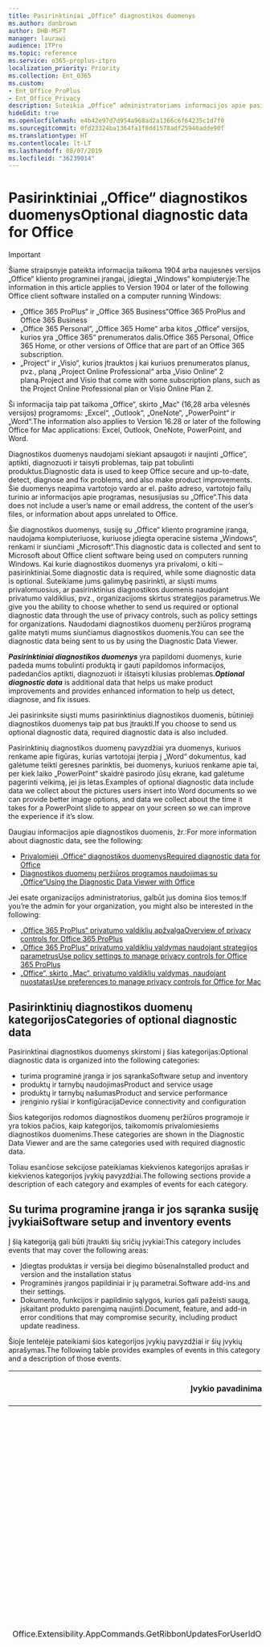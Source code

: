 ```yaml
---
title: Pasirinktiniai „Office“ diagnostikos duomenys
ms.author: danbrown
author: DHB-MSFT
manager: laurawi
audience: ITPro
ms.topic: reference
ms.service: o365-proplus-itpro
localization_priority: Priority
ms.collection: Ent_O365
ms.custom:
- Ent_Office_ProPlus
- Ent_Office_Privacy
description: Suteikia „Office“ administratoriams informacijos apie pasirinktinius duomenis naudojant „Office“, įskaitant keletą įvykių pavyzdžių.
hideEdit: true
ms.openlocfilehash: e4b42e97d7d954a968ad2a1366c6f64235c1d7f0
ms.sourcegitcommit: 0fd23324ba1364fa1f8dd1578adf25946adde90f
ms.translationtype: HT
ms.contentlocale: lt-LT
ms.lasthandoff: 08/07/2019
ms.locfileid: "36239014"
---
```

# <a name="optional-diagnostic-data-for-office"></a><span data-ttu-id="162b5-103">Pasirinktiniai „Office“ diagnostikos duomenys</span><span class="sxs-lookup"><span data-stu-id="162b5-103">Optional diagnostic data for Office</span></span>

> [!IMPORTANT]
> <span data-ttu-id="162b5-104">Šiame straipsnyje pateikta informacija taikoma 1904 arba naujesnės versijos „Office“ kliento programinei įrangai, įdiegtai „Windows“ kompiuteryje:</span><span class="sxs-lookup"><span data-stu-id="162b5-104">The information in this article applies to Version 1904 or later of the following Office client software installed on a computer running Windows:</span></span>
> - <span data-ttu-id="162b5-105">„Office 365 ProPlus“ ir „Office 365 Business“</span><span class="sxs-lookup"><span data-stu-id="162b5-105">Office 365 ProPlus and Office 365 Business</span></span>
> - <span data-ttu-id="162b5-106">„Office 365 Personal“, „Office 365 Home“ arba kitos „Office“ versijos, kurios yra „Office 365“ prenumeratos dalis.</span><span class="sxs-lookup"><span data-stu-id="162b5-106">Office 365 Personal, Office 365 Home, or other versions of Office that are part of an Office 365 subscription.</span></span>
> - <span data-ttu-id="162b5-107">„Project“ ir „Visio“, kurios įtrauktos į kai kuriuos prenumeratos planus, pvz., planą „Project Online Professional“ arba „Visio Online“ 2 planą.</span><span class="sxs-lookup"><span data-stu-id="162b5-107">Project and Visio that come with some subscription plans, such as the Project Online Professional plan or Visio Online Plan 2.</span></span>
>
> <span data-ttu-id="162b5-108">Ši informacija taip pat taikoma „Office“, skirto „Mac“ (16,28 arba vėlesnės versijos) programoms: „Excel“, „Outlook“, „OneNote“, „PowerPoint“ ir „Word“.</span><span class="sxs-lookup"><span data-stu-id="162b5-108">The information also applies to Version 16.28 or later of the following Office for Mac applications: Excel, Outlook, OneNote, PowerPoint, and Word.</span></span>

<span data-ttu-id="162b5-109">Diagnostikos duomenys naudojami siekiant apsaugoti ir naujinti „Office“, aptikti, diagnozuoti ir taisyti problemas, taip pat tobulinti produktus.</span><span class="sxs-lookup"><span data-stu-id="162b5-109">Diagnostic data is used to keep Office secure and up-to-date, detect, diagnose and fix problems, and also make product improvements.</span></span> <span data-ttu-id="162b5-110">Šie duomenys neapima vartotojo vardo ar el. pašto adreso, vartotojo failų turinio ar informacijos apie programas, nesusijusias su „Office“.</span><span class="sxs-lookup"><span data-stu-id="162b5-110">This data does not include a user’s name or email address, the content of the user’s files, or information about apps unrelated to Office.</span></span>

<span data-ttu-id="162b5-111">Šie diagnostikos duomenys, susiję su „Office“ kliento programine įranga, naudojama kompiuteriuose, kuriuose įdiegta operacinė sistema „Windows“, renkami ir siunčiami „Microsoft“.</span><span class="sxs-lookup"><span data-stu-id="162b5-111">This diagnostic data is collected and sent to Microsoft about Office client software being used on computers running Windows.</span></span> <span data-ttu-id="162b5-112">Kai kurie diagnostikos duomenys yra privalomi, o kiti – pasirinktiniai.</span><span class="sxs-lookup"><span data-stu-id="162b5-112">Some diagnostic data is required, while some diagnostic data is optional.</span></span> <span data-ttu-id="162b5-113">Suteikiame jums galimybę pasirinkti, ar siųsti mums privalomuosius, ar pasirinktinius diagnostikos duomenis naudojant privatumo valdiklius, pvz., organizacijoms skirtus strategijos parametrus.</span><span class="sxs-lookup"><span data-stu-id="162b5-113">We give you the ability to choose whether to send us required or optional diagnostic data through the use of privacy controls, such as policy settings for organizations.</span></span> <span data-ttu-id="162b5-114">Naudodami diagnostikos duomenų peržiūros programą galite matyti mums siunčiamus diagnostikos duomenis.</span><span class="sxs-lookup"><span data-stu-id="162b5-114">You can see the diagnostic data being sent to us by using the Diagnostic Data Viewer.</span></span>

<span data-ttu-id="162b5-115">***Pasirinktiniai diagnostikos duomenys*** yra papildomi duomenys, kurie padeda mums tobulinti produktą ir gauti papildomos informacijos, padedančios aptikti, diagnozuoti ir ištaisyti kilusias problemas.</span><span class="sxs-lookup"><span data-stu-id="162b5-115">***Optional diagnostic data*** is additional data that helps us make product improvements and provides enhanced information to help us detect, diagnose, and fix issues.</span></span>

<span data-ttu-id="162b5-116">Jei pasirinksite siųsti mums pasirinktinius diagnostikos duomenis, būtinieji diagnostikos duomenys taip pat bus įtraukti.</span><span class="sxs-lookup"><span data-stu-id="162b5-116">If you choose to send us optional diagnostic data, required diagnostic data is also included.</span></span>

<span data-ttu-id="162b5-117">Pasirinktinių diagnostikos duomenų pavyzdžiai yra duomenys, kuriuos renkame apie figūras, kurias vartotojai įterpia į „Word“ dokumentus, kad galėtume teikti geresnes parinktis, bei duomenys, kuriuos renkame apie tai, per kiek laiko „PowerPoint“ skaidrė pasirodo jūsų ekrane, kad galėtume pagerinti veikimą, jei jis lėtas.</span><span class="sxs-lookup"><span data-stu-id="162b5-117">Examples of optional diagnostic data include data we collect about the pictures users insert into Word documents so we can provide better image options, and data we collect about the time it takes for a PowerPoint slide to appear on your screen so we can improve the experience if it’s slow.</span></span>

<span data-ttu-id="162b5-118">Daugiau informacijos apie diagnostikos duomenis, žr.:</span><span class="sxs-lookup"><span data-stu-id="162b5-118">For more information about diagnostic data, see the following:</span></span>

- [<span data-ttu-id="162b5-119">Privalomieji „Office“ diagnostikos duomenys</span><span class="sxs-lookup"><span data-stu-id="162b5-119">Required diagnostic data for Office</span></span>](required-diagnostic-data.md)
- [<span data-ttu-id="162b5-120">Diagnostikos duomenų peržiūros programos naudojimas su „Office“</span><span class="sxs-lookup"><span data-stu-id="162b5-120">Using the Diagnostic Data Viewer with Office</span></span>](https://support.office.com/article/cf761ce9-d805-4c60-a339-4e07f3182855)

<span data-ttu-id="162b5-121">Jei esate organizacijos administratorius, galbūt jus domina šios temos:</span><span class="sxs-lookup"><span data-stu-id="162b5-121">If you’re the admin for your organization, you might also be interested in the following:</span></span>

- [<span data-ttu-id="162b5-122">„Office 365 ProPlus“ privatumo valdiklių apžvalga</span><span class="sxs-lookup"><span data-stu-id="162b5-122">Overview of privacy controls for Office 365 ProPlus</span></span>](overview-privacy-controls.md)
- [<span data-ttu-id="162b5-123">„Office 365 ProPlus“ privatumo valdiklių valdymas naudojant strategijos parametrus</span><span class="sxs-lookup"><span data-stu-id="162b5-123">Use policy settings to manage privacy controls for Office 365 ProPlus</span></span>](manage-privacy-controls.md)
- [<span data-ttu-id="162b5-124">„Office“, skirto „Mac“, privatumo valdiklių valdymas, naudojant nuostatas</span><span class="sxs-lookup"><span data-stu-id="162b5-124">Use preferences to manage privacy controls for Office for Mac</span></span>](mac-privacy-preferences.md)

## <a name="categories-of-optional-diagnostic-data"></a><span data-ttu-id="162b5-125">Pasirinktinių diagnostikos duomenų kategorijos</span><span class="sxs-lookup"><span data-stu-id="162b5-125">Categories of optional diagnostic data</span></span>

<span data-ttu-id="162b5-126">Pasirinktinai diagnostikos duomenys skirstomi į šias kategorijas:</span><span class="sxs-lookup"><span data-stu-id="162b5-126">Optional diagnostic data is organized into the following categories:</span></span>

- <span data-ttu-id="162b5-127">turima programinė įranga ir jos sąranka</span><span class="sxs-lookup"><span data-stu-id="162b5-127">Software setup and inventory</span></span>
- <span data-ttu-id="162b5-128">produktų ir tarnybų naudojimas</span><span class="sxs-lookup"><span data-stu-id="162b5-128">Product and service usage</span></span>
- <span data-ttu-id="162b5-129">produktų ir tarnybų našumas</span><span class="sxs-lookup"><span data-stu-id="162b5-129">Product and service performance</span></span>
- <span data-ttu-id="162b5-130">įrenginio ryšiai ir konfigūracija</span><span class="sxs-lookup"><span data-stu-id="162b5-130">Device connectivity and configuration</span></span>

<span data-ttu-id="162b5-131">Šios kategorijos rodomos diagnostikos duomenų peržiūros programoje ir yra tokios pačios, kaip kategorijos, taikomomis privalomiesiems diagnostikos duomenims.</span><span class="sxs-lookup"><span data-stu-id="162b5-131">These categories are shown in the Diagnostic Data Viewer and are the same categories used with required diagnostic data.</span></span>

<span data-ttu-id="162b5-132">Toliau esančiose sekcijose pateikiamas kiekvienos kategorijos aprašas ir kiekvienos kategorijos įvykių pavyzdžiai.</span><span class="sxs-lookup"><span data-stu-id="162b5-132">The following sections provide a description of each category and examples of events for each category.</span></span>

## <a name="software-setup-and-inventory-events"></a><span data-ttu-id="162b5-133">Su turima programine įranga ir jos sąranka susiję įvykiai</span><span class="sxs-lookup"><span data-stu-id="162b5-133">Software setup and inventory events</span></span>

<span data-ttu-id="162b5-134">Į šią kategoriją gali būti įtraukti šių sričių įvykiai:</span><span class="sxs-lookup"><span data-stu-id="162b5-134">This category includes events that may cover the following areas:</span></span>

- <span data-ttu-id="162b5-135">Įdiegtas produktas ir versija bei diegimo būsena</span><span class="sxs-lookup"><span data-stu-id="162b5-135">Installed product and version and the installation status</span></span>
- <span data-ttu-id="162b5-136">Programinės įrangos papildiniai ir jų parametrai.</span><span class="sxs-lookup"><span data-stu-id="162b5-136">Software add-ins and their settings.</span></span>
- <span data-ttu-id="162b5-137">Dokumento, funkcijos ir papildinio sąlygos, kurios gali pažeisti saugą, įskaitant produkto parengimą naujinti.</span><span class="sxs-lookup"><span data-stu-id="162b5-137">Document, feature, and add-in error conditions that may compromise security, including product update readiness.</span></span>

<span data-ttu-id="162b5-138">Šioje lentelėje pateikiami šios kategorijos įvykių pavyzdžiai ir šių įvykių aprašymas.</span><span class="sxs-lookup"><span data-stu-id="162b5-138">The following table provides examples of events in this category and a description of those events.</span></span>

| <span data-ttu-id="162b5-139">**Įvykio pavadinimas**</span><span class="sxs-lookup"><span data-stu-id="162b5-139">**Event name**</span></span>   | <span data-ttu-id="162b5-140">**Įvykio aprašas**</span><span class="sxs-lookup"><span data-stu-id="162b5-140">**Event description**</span></span>  |
| ---- | ---- |
| <span data-ttu-id="162b5-141">Office.Extensibility.AppCommands.GetRibbonUpdatesForUserId</span><span class="sxs-lookup"><span data-stu-id="162b5-141">OfficeExtensibilityAppCommandsGetRibbonUpdatesForUserId</span></span> | <span data-ttu-id="162b5-142">Šis įvykis nurodo, ar „Word“ sėkmingai atnaujina juostelę „Word“ vartotojo sąsajoje, kai vartotojas pakeičia savo tapatybę.</span><span class="sxs-lookup"><span data-stu-id="162b5-142">This event indicates whether Word successfully updates the Ribbon in the Word User Interface when the user changes their identity.</span></span> <span data-ttu-id="162b5-143">Šį įvykį naudojame siekdami aptikti neteisingą sąranką ir kitas problemas, kurios gali turėti įtakos „Office“ vartotojo sąsajai.</span><span class="sxs-lookup"><span data-stu-id="162b5-143">We use this event to detect incorrect setup and other issues that would affect the Office user interface.</span></span> |
| <span data-ttu-id="162b5-144">Office.Extensibility.AppCommands.AppCmdInstall</span><span class="sxs-lookup"><span data-stu-id="162b5-144">Office.Extensibility.AppCommands.AppCmdInstall</span></span>   | <span data-ttu-id="162b5-145">Šis įvykis suteikia informacijos apie vartotojo įdiegtą „Office“ papildinį, įskaitant programos ID, operacinės sistemos versiją ir komponavimo versiją, informaciją, ar diegimas pavyko, ir diegimo trukmę.</span><span class="sxs-lookup"><span data-stu-id="162b5-145">This event provides information about the Office add-in that the user has installed, including app ID, operating system build and version, success of installation, and duration of install.</span></span>  |

## <a name="product-and-service-usage-events"></a><span data-ttu-id="162b5-146">Su produktų ir tarnybų naudojimu susiję įvykiai</span><span class="sxs-lookup"><span data-stu-id="162b5-146">Product and service usage events</span></span>

<span data-ttu-id="162b5-147">Į šią kategoriją gali būti įtraukti šių sričių įvykiai:</span><span class="sxs-lookup"><span data-stu-id="162b5-147">This category includes events that may cover the following areas:</span></span>

- <span data-ttu-id="162b5-148">Informacija apie tai, ar sėkmingai veikia programos funkcijos.</span><span class="sxs-lookup"><span data-stu-id="162b5-148">Success of application functionality.</span></span> <span data-ttu-id="162b5-149">Tik programos ir dokumentų atidarymas ir uždarymas, failų redagavimas ir failų bendrinimas (bendradarbiavimas).</span><span class="sxs-lookup"><span data-stu-id="162b5-149">Limited to opening and closing of the application and documents, file editing, and file sharing (collaboration).</span></span>
- <span data-ttu-id="162b5-150">Nustatymas, ar įvyko specifiniai funkcijų įvykiai, pvz., paleidimas ar sustabdymas, ir ar funkcija veikia.</span><span class="sxs-lookup"><span data-stu-id="162b5-150">Determination if specific feature events have occurred, such as start or stop, and if feature is running.</span></span>
- <span data-ttu-id="162b5-151">„Office“ pritaikymo neįgaliesiems funkcijos</span><span class="sxs-lookup"><span data-stu-id="162b5-151">Office accessibility features</span></span>

<span data-ttu-id="162b5-152">Šioje lentelėje pateikiami šios kategorijos įvykių pavyzdžiai ir šių įvykių aprašymas.</span><span class="sxs-lookup"><span data-stu-id="162b5-152">The following table provides examples of events in this category and a description of those events.</span></span>

| <span data-ttu-id="162b5-153">**Įvykio pavadinimas**</span><span class="sxs-lookup"><span data-stu-id="162b5-153">**Event name**</span></span>   | <span data-ttu-id="162b5-154">**Įvykio aprašas**</span><span class="sxs-lookup"><span data-stu-id="162b5-154">**Event description**</span></span>  |
| ------ | ------- |
| <span data-ttu-id="162b5-155">Office.Word.Commanding.Highlight</span><span class="sxs-lookup"><span data-stu-id="162b5-155">Office.Word.Commanding.Highlight</span></span>  | <span data-ttu-id="162b5-156">Šis įvykis nurodo, kad „Word“ įvykdė teksto paryškinimo komandą.</span><span class="sxs-lookup"><span data-stu-id="162b5-156">This event indicates Word has executed the command to highlight text.</span></span> <span data-ttu-id="162b5-157">Naudojame šį įvykį, kad aptiktume klaidas teksto paryškinimo komandoje.</span><span class="sxs-lookup"><span data-stu-id="162b5-157">We use this event to detect errors in the text-highlight command.</span></span>  |
| <span data-ttu-id="162b5-158">Office.Translator.AddInLoaded</span><span class="sxs-lookup"><span data-stu-id="162b5-158">Office.Translator.AddInLoaded</span></span>   | <span data-ttu-id="162b5-159">Kontrolinis signalas, nurodantis, kad vertyklės funkcija įkelta ir sėkmingai pateikta.</span><span class="sxs-lookup"><span data-stu-id="162b5-159">A heartbeat to indicate that the translator feature has been loaded and rendered successfully.</span></span>  |
| <span data-ttu-id="162b5-160">Office.Graphics.GVizInsertShape</span><span class="sxs-lookup"><span data-stu-id="162b5-160">Office.Graphics.GVizInsertShape</span></span> |<span data-ttu-id="162b5-161">Seka, ar figūros įterpimo funkcija pavyko programoje „Word“, bei praneša informaciją apie įterptų figūrų tipus ir šaltinį.</span><span class="sxs-lookup"><span data-stu-id="162b5-161">Tracks the success or failure of the Insert Picture feature, and also reports details of types of pictures inserted and from which source.</span></span>| 
| <span data-ttu-id="162b5-162">Office.PowerPoint.PPT.Desktop.SummaryZoomInsertionRule</span><span class="sxs-lookup"><span data-stu-id="162b5-162">Office.PowerPoint.PPT.Desktop.SummaryZoomInsertionRule</span></span>   | <span data-ttu-id="162b5-163">Šis įvykis nustato, ar dokumente yra sekcijų, kai vartotojas įterpia interaktyviąją suvestinės peržiūrą, ir ar vartotojas pasirenka panaikinti esamas sekcijas.</span><span class="sxs-lookup"><span data-stu-id="162b5-163">This event determines if there are any sections present in a document when the user is inserting Summary Zoom and if the user chooses to delete existing sections.</span></span> |
| <span data-ttu-id="162b5-164">Office.Security.SecureReaderHost.ProtectedViewValidation</span><span class="sxs-lookup"><span data-stu-id="162b5-164">Office.Security.SecureReaderHost.ProtectedViewValidation</span></span> | <span data-ttu-id="162b5-165">Seka, kada ir kodėl failas atidaromas apsaugotame rodinyje.</span><span class="sxs-lookup"><span data-stu-id="162b5-165">Tracks when and why a file is opened in Protected View.</span></span> <span data-ttu-id="162b5-166">Naudojama tam, kad būtų galima diagnozuoti sąlygas, kai apsaugotas rodinys gali būti netinkamai suaktyvintas, siekiant užtikrinti, kad funkcija veiktų tinkamai.</span><span class="sxs-lookup"><span data-stu-id="162b5-166">Used to diagnose conditions where Protected View may not be correctly triggered to ensure the feature is working properly.</span></span> |

## <a name="product-and-service-performance-events"></a><span data-ttu-id="162b5-167">Su produktų ir tarnybų našumu susiję įvykiai</span><span class="sxs-lookup"><span data-stu-id="162b5-167">Product and service performance events</span></span>

<span data-ttu-id="162b5-168">Į šią kategoriją gali būti įtraukti šių sričių įvykiai:</span><span class="sxs-lookup"><span data-stu-id="162b5-168">This category includes events that may cover the following areas:</span></span>

- <span data-ttu-id="162b5-169">Nenumatytas programų uždarymas (užstrigimas) ir programos būsena, kai taip nutinka.</span><span class="sxs-lookup"><span data-stu-id="162b5-169">Unexpected application exits (crashes) and the state of the application when that happens.</span></span>
- <span data-ttu-id="162b5-170">Prastas atsakymo laikas ar našumas vykdant scenarijus, tokius kaip programos paleidimas ar failo atidarymas.</span><span class="sxs-lookup"><span data-stu-id="162b5-170">Poor response time or performance for scenarios such as application start up or opening a file.</span></span>
- <span data-ttu-id="162b5-171">Funkcijos ar vartotojo patirties veikimo klaidos.</span><span class="sxs-lookup"><span data-stu-id="162b5-171">Errors in functionality of a feature or user experience.</span></span>

<span data-ttu-id="162b5-172">Šioje lentelėje pateikiami šios kategorijos įvykių pavyzdžiai ir šių įvykių aprašymas.</span><span class="sxs-lookup"><span data-stu-id="162b5-172">The following table provides examples of events in this category and a description of those events.</span></span>

| <span data-ttu-id="162b5-173">**Įvykio pavadinimas**</span><span class="sxs-lookup"><span data-stu-id="162b5-173">**Event name**</span></span>    | <span data-ttu-id="162b5-174">**Įvykio aprašas**</span><span class="sxs-lookup"><span data-stu-id="162b5-174">**Event description**</span></span>   |
| --------------- | -------------- |
| <span data-ttu-id="162b5-175">Office.Word.Word.CoreSaveTime100ns</span><span class="sxs-lookup"><span data-stu-id="162b5-175">OfficeWordWordCoreSaveTime100ns</span></span>     | <span data-ttu-id="162b5-176">Šis įvykis užfiksuoja „Word“ dokumento įrašymo veiksmo našumą.</span><span class="sxs-lookup"><span data-stu-id="162b5-176">This event logs the performance of a document save activity by Word.</span></span> <span data-ttu-id="162b5-177">Šį įvykį naudojame siekdami aptikti „Word“ dokumento įrašymo veiksmų klaidas ir našumo problemas.</span><span class="sxs-lookup"><span data-stu-id="162b5-177">We use this event to detect errors and performance issues in the Word save document activity.</span></span>|
| <span data-ttu-id="162b5-178">Office.Identity.SignInForWamAccountAad</span><span class="sxs-lookup"><span data-stu-id="162b5-178">Office.Identity.SignInForWamAccountAad</span></span>  | <span data-ttu-id="162b5-179">Šis įvykis siunčiamas, kai vartotojas yra prisijungęs prie „Azure Active Directory“ paskyros naudodamas žiniatinklio paskyrų tvarkytuvo (WAM) biblioteką.</span><span class="sxs-lookup"><span data-stu-id="162b5-179">This event is sent when a user is signed in to an Azure Active Directory account with Web Account Manager (WAM) library.</span></span> <span data-ttu-id="162b5-180">Jei šis įvykis nepavyko, jis siunčia metaduomenis, tokius kaip AppName, AppVersion ir ErrorCode.</span><span class="sxs-lookup"><span data-stu-id="162b5-180">This event sends metadata such as AppName, AppVersion, and ErrorCode if the event failed.</span></span> |
| <span data-ttu-id="162b5-181">Office.PowerPoint.PPT.Desktop.FileOpen.FirstSlideMasterThumbnailRenderTime</span><span class="sxs-lookup"><span data-stu-id="162b5-181">Office.PowerPoint.PPT.Desktop.FileOpen.FirstSlideMasterThumbnailRenderTime</span></span> | <span data-ttu-id="162b5-182">Šis įvykis fiksuoja, kiek laiko trunka atvaizduoti pirmąją „PowerPoint“ skaidrių ruošinio miniatiūrą.</span><span class="sxs-lookup"><span data-stu-id="162b5-182">This event collects the length of time it takes to render the first slide master thumbnail in PowerPoint.</span></span>  |
| <span data-ttu-id="162b5-183">Office.Extensibility.Diagnostics</span><span class="sxs-lookup"><span data-stu-id="162b5-183">Office.Extensibility.Diagnostics</span></span>   | <span data-ttu-id="162b5-184">Šis įvykis suteikia bendrą „Office“ papildinių diagnostikos informaciją, tokią kaip derinimui skirtos gedimų ataskaitos.</span><span class="sxs-lookup"><span data-stu-id="162b5-184">This event provides general diagnostic information for Office add-ins, such as crash reports for debugging.</span></span>|

## <a name="device-connectivity-and-configuration-events"></a><span data-ttu-id="162b5-185">Su įrenginio ryšiais ir konfigūracija susiję duomenys</span><span class="sxs-lookup"><span data-stu-id="162b5-185">Device connectivity and configuration events</span></span>

<span data-ttu-id="162b5-186">Į šią kategoriją gali būti įtraukti šių sričių įvykiai:</span><span class="sxs-lookup"><span data-stu-id="162b5-186">This category includes events that may cover the following areas:</span></span>

- <span data-ttu-id="162b5-187">Tinklo ryšio būsena ir įrenginio parametrai, tokie kaip atmintis.</span><span class="sxs-lookup"><span data-stu-id="162b5-187">Network connection state and device settings, such as memory.</span></span>

<span data-ttu-id="162b5-188">Šioje lentelėje pateikiami šios kategorijos įvykių pavyzdžiai ir šių įvykių aprašymas.</span><span class="sxs-lookup"><span data-stu-id="162b5-188">The following table provides examples of events in this category and a description of those events.</span></span>

| <span data-ttu-id="162b5-189">**Įvykio pavadinimas**</span><span class="sxs-lookup"><span data-stu-id="162b5-189">**Event name**</span></span>                    | <span data-ttu-id="162b5-190">**Įvykio aprašas**</span><span class="sxs-lookup"><span data-stu-id="162b5-190">**Event description**</span></span>                                                                                                                                                     |
| ------ | ----- |
| <span data-ttu-id="162b5-191">Office.Graphics.ArtViewValidate</span><span class="sxs-lookup"><span data-stu-id="162b5-191">OfficeGraphicsArtViewValidate</span></span> | <span data-ttu-id="162b5-192">Šis įvykis fiksuoja grafinių elementų rodinio, kuris palaiko grafinę sąsają, rezultatų tikrinimą.</span><span class="sxs-lookup"><span data-stu-id="162b5-192">This event logs validation the results of Graphics View that supports Graphics User Interface.</span></span> <span data-ttu-id="162b5-193">Įvykį naudojame, kad galėtume rinkti naudojimo ir klaidų duomenis apie grafinių elementų atvaizdavimą.</span><span class="sxs-lookup"><span data-stu-id="162b5-193">We use the event to collect usage and error data about graphics rendering.</span></span> |
| <span data-ttu-id="162b5-194">Office.Graphics.ARCExceptionScope</span><span class="sxs-lookup"><span data-stu-id="162b5-194">Office.Graphics.ARCExceptionScope</span></span> | <span data-ttu-id="162b5-195">Šis įvykis seka atvaizdavimo triktis, vykstančias atvaizdavimo modulyje.</span><span class="sxs-lookup"><span data-stu-id="162b5-195">This event tracks rendering failures coming from the rendering engine.</span></span> |
| <span data-ttu-id="162b5-196">Office.Extensibility.ODPLatency</span><span class="sxs-lookup"><span data-stu-id="162b5-196">Office.Extensibility.ODPLatency</span></span>   | <span data-ttu-id="162b5-197">Šis įvykis suteikia informacijos apie vartotojo tinklo ryšį ir greitį.</span><span class="sxs-lookup"><span data-stu-id="162b5-197">This event provides information about the user’s network connection and speed.</span></span>     |

